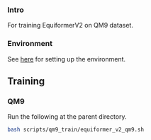 ### Intro

For training EquiformerV2 on QM9 dataset.

### Environment 

See [here](docs/env_setup.md) for setting up the environment.


## Training ##


### QM9

Run the following at the parent directory.

```bash
bash scripts/qm9_train/equiformer_v2_qm9.sh
```

